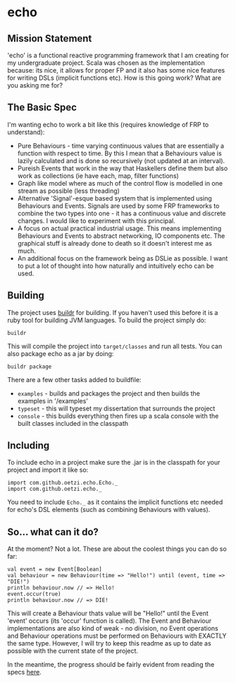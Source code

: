 # echo

## Mission Statement

'echo' is a functional reactive programming framework that I am creating for my undergraduate project. Scala was
chosen as the implementation because: its nice, it allows for proper FP and it also has some nice features for writing
DSLs (implicit functions etc). How is this going work? What are you asking me for?

## The Basic Spec

I'm wanting echo to work a bit like this (requires knowledge of FRP to understand):

* Pure Behaviours - time varying continuous values that are essentially a function with respect to time. By this I mean 
that a Behaviours value is lazily calculated and is done so recursively (not updated at an interval).
* Pureish Events that work in the way that Haskellers define them but also work as collections (ie have each, map, filter 
functions)
* Graph like model where as much of the control flow is modelled in one stream as possible (less threading)
* Alternative 'Signal'-esque based system that is implemented using Behaviours and Events. Signals are used by some FRP 
frameworks to combine the two types into one - it has a continuous value and discrete changes. I would like to experiment 
with this principal.
* A focus on actual practical industrial usage. This means implementing Behaviours and Events to abstract networking, IO 
components etc. The graphical stuff is already done to death so it doesn't interest me as much.
* An additional focus on the framework being as DSLie as possible. I want to put a lot of thought into how naturally and 
intuitively echo can be used.

## Building

The project uses [buildr](http://buildr.apache.org/]) for building. If you haven't used this before it is a ruby tool for 
building JVM languages. To build the project simply do:

    buildr
    
This will compile the project into `target/classes` and run all tests. You can also package echo as a jar by doing:

    buildr package
    
There are a few other tasks added to buildfile:

* `examples` - builds and packages the project and then builds the examples in '/examples'
* `typeset` - this will typeset my dissertation that surrounds the project
* `console` - this builds everything then fires up a scala console with the built classes included in the classpath

## Including

To include echo in a project make sure the .jar is in the classpath for your project and import it like so:

    import com.github.oetzi.echo.Echo._
    import com.github.oetzi.echo._
    
You need to include `Echo._` as it contains the implicit functions etc needed for echo's DSL elements (such as combining Behaviours with values).    

## So... what can it do?

At the moment? Not a lot. These are about the coolest things you can do so far:

    val event = new Event[Boolean]
    val behaviour = new Behaviour(time => "Hello!") until (event, time => "DIE!")
    println behaviour.now // => Hello!
    event.occur(true)
    println behaviour.now // => DIE!
    
This will create a Behaviour thats value will be "Hello!" until the Event 'event' occurs (its 'occur' function is called).
The Event and Behaviour implementations are also kind of weak - no division, no Event operations and Behaviour operations 
must be performed on Behaviours with EXACTLY the same type. However, I will try to keep this readme as up to date as 
possible with the current state of the project.

In the meantime, the progress should be fairly evident from reading the specs [here](http://www.github.com/oetzi/echo/wiki).